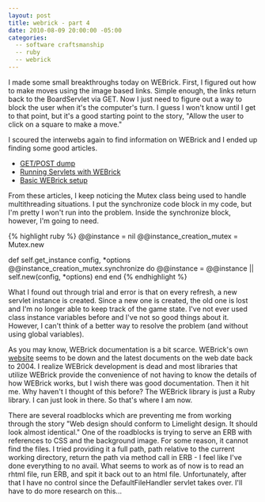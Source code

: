 ```yaml
---
layout: post
title: webrick - part 4
date: 2010-08-09 20:00:00 -05:00
categories:
  -- software craftsmanship
  -- ruby
  -- webrick
---
```


I made some small breakthroughs today on WEBrick.  First, I figured out how to make moves using the image based links.  Simple enough, the links return back to the BoardServlet via GET.  Now I just need to figure out a way to block the user when it's the computer's turn.  I guess I won't know until I get to that point, but it's a good starting point to the story, "Allow the user to click on a square to make a move."

I scoured the interwebs again to find information on WEBrick and I ended up finding some good articles.

* [GET/POST dump](http://ttripp.blogspot.com/2007/01/fun-with-http.html)
* [Running Servlets with WEBrick](http://codeidol.com/other/rubyckbk/Internet-Services/Running-Servlets-with-WEBrick/)
* [Basic WEBrick setup](http://snippets.dzone.com/tag/webrick)

From these articles, I keep noticing the Mutex class being used to handle multithreading situations.  I put the synchronize code block in my code, but I'm pretty I won't run into the problem.  Inside the synchronize block, however, I'm going to need.

{% highlight ruby %}
@@instance = nil
@@instance_creation_mutex = Mutex.new

def self.get_instance config, *options
  @@instance_creation_mutex.synchronize do
    @@instance = @@instance || self.new(config, *options)
  end
end
{% endhighlight %}

What I found out through trial and error is that on every refresh, a new servlet instance is created.  Since a new one is created, the old one is lost and I'm no longer able to keep track of the game state.  I've not ever used class instance variables before and I've not so good things about it.  However, I can't think of a better way to resolve the problem (and without using global variables).

As you may know, WEBrick documentation is a bit scarce.  WEBrick's own [website](http://webrick.org/) seems to be down and the latest documents on the web date back to 2004.  I realize WEBrick development is dead and most libraries that utilize WEBrick provide the convenience of not having to know the details of how WEBrick works, but I wish there was good documentation.  Then it hit me.  Why haven't I thought of this before?  The WEBrick library is just a Ruby library.  I can just look in there.  So that's where I am now.  

There are several roadblocks which are preventing me from working through the story "Web design should conform to Limelight design.  It should look almost identical."  One of the roadblocks is trying to serve an ERB with references to CSS and the background image.  For some reason, it cannot find the files.  I tried providing it a full path, path relative to the current working directory, return the path via method call in ERB - I feel like I've done everything to no avail.  What seems to work as of now is to read an rhtml file, run ERB, and spit it back out to an html file.  Unfortunately, after that I have no control since the DefaultFileHandler servlet takes over.  I'll have to do more research on this...  


